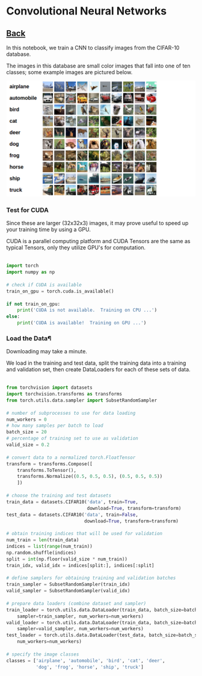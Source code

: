 # Convolutional Neural Networks

## [Back](../README.md)

In this notebook, we train a CNN to classify images from the CIFAR-10 database.

The images in this database are small color images that fall into one of ten classes; some example images are pictured below.

![cifar_data](../img/cifar_data.png)

### Test for CUDA

Since these are larger (32x32x3) images, it may prove useful to speed up your training time by using a GPU.

CUDA is a parallel computing platform and CUDA Tensors are the same as typical Tensors, only they utilize GPU's for computation.

```py

import torch
import numpy as np

# check if CUDA is available
train_on_gpu = torch.cuda.is_available()

if not train_on_gpu:
    print('CUDA is not available.  Training on CPU ...')
else:
    print('CUDA is available!  Training on GPU ...')

```

### Load the Data¶

Downloading may take a minute. 

We load in the training and test data, split the training data into a training and validation set, then create DataLoaders for each of these sets of data.

```py

from torchvision import datasets
import torchvision.transforms as transforms
from torch.utils.data.sampler import SubsetRandomSampler

# number of subprocesses to use for data loading
num_workers = 0
# how many samples per batch to load
batch_size = 20
# percentage of training set to use as validation
valid_size = 0.2

# convert data to a normalized torch.FloatTensor
transform = transforms.Compose([
    transforms.ToTensor(),
    transforms.Normalize((0.5, 0.5, 0.5), (0.5, 0.5, 0.5))
    ])

# choose the training and test datasets
train_data = datasets.CIFAR10('data', train=True,
                              download=True, transform=transform)
test_data = datasets.CIFAR10('data', train=False,
                             download=True, transform=transform)

# obtain training indices that will be used for validation
num_train = len(train_data)
indices = list(range(num_train))
np.random.shuffle(indices)
split = int(np.floor(valid_size * num_train))
train_idx, valid_idx = indices[split:], indices[:split]

# define samplers for obtaining training and validation batches
train_sampler = SubsetRandomSampler(train_idx)
valid_sampler = SubsetRandomSampler(valid_idx)

# prepare data loaders (combine dataset and sampler)
train_loader = torch.utils.data.DataLoader(train_data, batch_size=batch_size,
    sampler=train_sampler, num_workers=num_workers)
valid_loader = torch.utils.data.DataLoader(train_data, batch_size=batch_size, 
    sampler=valid_sampler, num_workers=num_workers)
test_loader = torch.utils.data.DataLoader(test_data, batch_size=batch_size, 
    num_workers=num_workers)

# specify the image classes
classes = ['airplane', 'automobile', 'bird', 'cat', 'deer',
           'dog', 'frog', 'horse', 'ship', 'truck']

```


